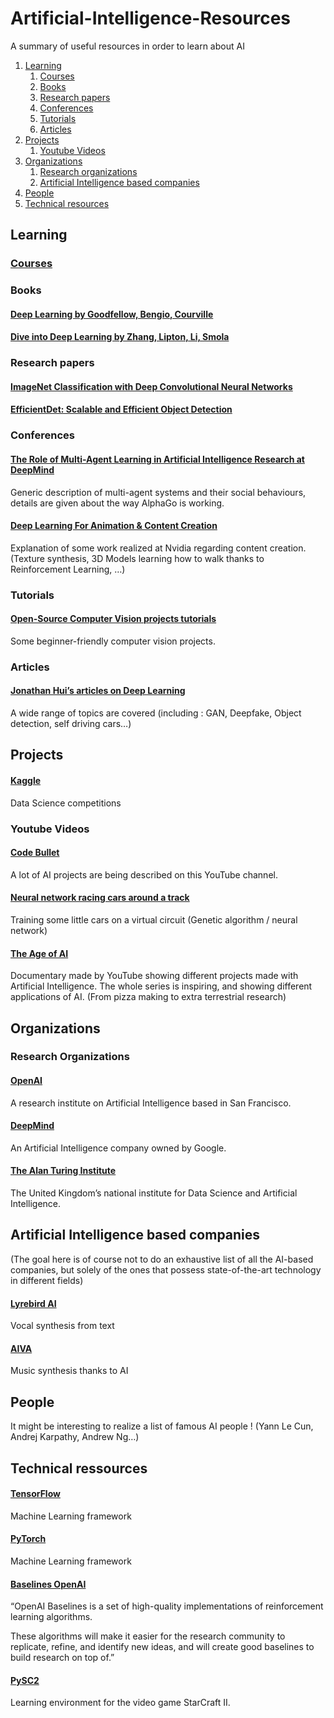 # Artificial-Intelligence-Resources
A summary of useful resources in order to learn about AI

1. [Learning](#learning)
	1. [Courses](#courses)
	1. [Books](#books)
	1. [Research papers](#research-papers)
	1. [Conferences](#conferences)
	1. [Tutorials](#tutorials)
	1. [Articles](#articles)
1. [Projects](#projects)
	1. [Youtube Videos](#youtube-videos)
1. [Organizations](#organizations)
	1. [Research organizations](#research-organizations)
	1. [Artificial Intelligence based companies](#artificial-intelligence-based-companies)
1. [People](#people)
1. [Technical resources](#technical-resources)

## Learning

### [Courses](courses.md)

### Books

#### [Deep Learning by Goodfellow, Bengio, Courville](http://faculty.neu.edu.cn/yury/AAI/Textbook/DeepLearningBook.pdf)

#### [Dive into Deep Learning by Zhang, Lipton, Li, Smola](https://d2l.ai/d2l-en.pdf)

### Research papers

#### [ImageNet Classification with Deep Convolutional Neural Networks](http://papers.nips.cc/paper/4824-imagenet-classification-with-deep-convolutional-neural-networks.pdf)

#### [EfficientDet: Scalable and Efficient Object Detection](https://arxiv.org/pdf/1911.09070.pdf?fbclid=IwAR3g6xNEpTQmkS3A9YwagZa5B_01DCYl2GoBR7rKDtuFRVtUiyJ_lbMe7W4)

### Conferences

#### [The Role of Multi-Agent Learning in Artificial Intelligence Research at DeepMind](https://www.youtube.com/watch?v=CvL-KV3IBcM)

Generic description of multi-agent systems and their social behaviours, details are given about the way AlphaGo is working.

#### [Deep Learning For Animation & Content Creation](https://www.youtube.com/watch?v=nFk_-alrrxQ)

Explanation of some work realized at Nvidia regarding content creation. (Texture synthesis, 3D Models learning how to walk thanks to Reinforcement Learning, …)

### Tutorials

#### [Open-Source Computer Vision projects tutorials](https://www.theclickreader.com/open-source-computer-vision-projects-with-tutorials/)

Some beginner-friendly computer vision projects. 


### Articles

#### [Jonathan Hui’s articles on Deep Learning](https://medium.com/@jonathan_hui/index-page-for-my-articles-in-deep-learning-19821810a14)

A wide range of topics are covered (including : GAN, Deepfake, Object detection, self driving cars…)





## Projects

#### [Kaggle](https://www.kaggle.com/)

Data Science competitions


### Youtube Videos

#### [Code Bullet](https://www.youtube.com/channel/UC0e3QhIYukixgh5VVpKHH9Q)

A lot of AI projects are being described on this YouTube channel.

#### [Neural network racing cars around a track](https://www.youtube.com/watch?v=wL7tSgUpy8w)

Training some little cars on a virtual circuit (Genetic algorithm / neural network)

#### [The Age of AI](https://www.youtube.com/watch?v=UwsrzCVZAb8)

Documentary made by YouTube showing different projects made with Artificial Intelligence. The whole series is inspiring, and showing different applications of AI. (From pizza making to extra terrestrial research)



## Organizations

### Research Organizations

#### [OpenAI](https://openai.com/)

A research institute on Artificial Intelligence based in San Francisco.

#### [DeepMind](https://deepmind.com/)

An Artificial Intelligence company owned by Google. 

#### [The Alan Turing Institute](https://www.turing.ac.uk/)

The United Kingdom’s national institute for Data Science and Artificial Intelligence. 

## Artificial Intelligence based companies
(The goal here is of course not to do an exhaustive list of all the AI-based companies, but solely of the ones that possess state-of-the-art technology in different fields)

#### [Lyrebird AI](https://www.descript.com/lyrebird-ai)

Vocal synthesis from text


#### [AIVA](https://www.aiva.ai/)

Music synthesis thanks to AI



## People

It might be interesting to realize a list of famous AI people ! (Yann Le Cun, Andrej Karpathy, Andrew Ng…)

## Technical ressources

#### [TensorFlow](https://www.tensorflow.org/)

Machine Learning framework 

#### [PyTorch](https://pytorch.org/) 

Machine Learning framework 

#### [Baselines OpenAI](https://github.com/openai/baselines)

“OpenAI Baselines is a set of high-quality implementations of reinforcement learning algorithms.

These algorithms will make it easier for the research community to replicate, refine, and identify new ideas, and will create good baselines to build research on top of.”


#### [PySC2](https://github.com/deepmind/pysc2)

Learning environment for the video game StarCraft II. 
